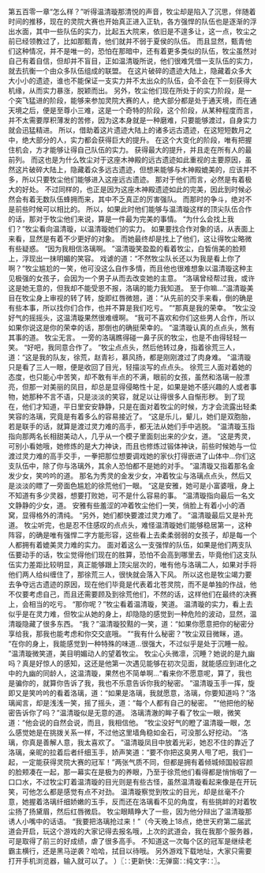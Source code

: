 第五百零一章“怎么样？”听得温清璇那清悦的声音，牧尘却是陷入了沉思，伴随着时间的推移，现在的灵院大赛也开始真正进入正轨，各方强悍的队伍也是逐渐的浮出水面，其中一些队伍的实力，比起五大院来，依旧是不遑多让，这一点，牧尘之前已经领教过了，比如那甄青，他们就并不弱于夏侯的队伍。
而且显然，甄青他们这种情况，并不是唯一的，恐怕在那暗中，还有着更多类似的队伍，牧尘虽然对自己有着自信，但却并不盲目，正如温清璇所说，他们很难凭借一支队伍的实力，就去抗衡一个由众多队伍组成的联盟。
在这片破碎的遗迹大陆上，隐藏着众多大大小小的遗迹，谁也不能保证一支实力并不太出众的队伍，会不会在下一刻获得大机缘，从而实力暴涨，脱颖而出。
另外，牧尘他们现在所处于的实力阶段，是一个突飞猛进的阶段，能够来参加灵院大赛的人，绝大部分都是处于通天境，而在通天境之后，便是至尊小三难，这是一个奇特的阶段，这个阶段，从某种程度而言，并不太需要厚积薄发的苦修，因为这本身就是一种磨难，只要能够渡过，自身实力就会迅猛精进。
所以，借助着这片遗迹大陆上的诸多远古遗迹，在这短短数月之中，绝大部分的人，实力都会获得巨大的提升。
在这个大变化的阶段，唯有把握住机会，方才能够让得自己队伍的实力。
获得最大的提升，并且走在所有人的最前列。
而这也是为什么牧尘对于这座木神殿的远古遗迹如此重视的主要原因，虽然这片破碎大陆上，隐藏着众多远古遗迹，但想来能够与木神殿媲美的，应该并不多，所以只要牧尘他们能够进入这座远古遗迹。
那对于他们而言，必然是有着极大的好处。
不过同样的，也正是因为这座木神殿遗迹如此的完美，因此到时候必然会有着无数队伍蜂拥而来，其中不乏真正的厉害强队。
而那时的争斗，绝对不是前些时候可以相比的。
所以，如果此时他们能够与温清璇这样的顶尖队伍合作的话，那对于牧尘他们来说，算是一件最为完美的事情。
“为什么会找上我们？”牧尘看向温清璇，以温清璇她们的实力。
如果要找合作对象的话，从表面上来看，显然是有着不少更好的对象。
而她最终却是找上了他们，这让得牧尘略微有些疑惑。
“因为我相信洛璃啊。
”温清璇笑盈盈的看着牧尘，白皙俏美的脸颊上，浮现出一抹明媚的笑容。
戏谑的道：“不然牧尘队长还以为我是看上你了啊？”牧尘尴尬的一笑，他可没这么自作多情，而且他也很难想象以温清璇这种主见极强的女孩子，会因为一个男子从而去改变她的主意。
“洛璃曾经帮过我，或许这是她无意的，但我却不能受恩不报，洛璃的能力我知道。
至于你嘛...”温清璇美目在牧尘身上审视的转了转，旋即红唇微翘，道：“从先前的交手来看，倒的确是有些本事，所以找你们合作，也并不算是我们吃亏。
”“那真是我的荣幸。
”牧尘没好气的摇摇头，这温清璇果然很难缠啊。
“我可不喜欢和你们这些男人合作，所以如果你说这是你的荣幸的话，那倒也的确挺荣幸的。
”温清璇认真的点点头，煞有其事的道。
牧尘无言。
一旁的洛璃瞧得碰一鼻子灰的牧尘，也是不由得轻轻一笑。
“好吧，我同意合作了。
”牧尘点点头，然后他转过身，指着徐荒三人，道：“这是我的队友，徐荒，赵青衫，慕风扬，都是刚刚渡过了肉身难。
”温清璇只是看了三人一眼，便是收回了目光，轻描淡写的点点头。
徐荒三人面对着她的态度，也只能心中苦笑，却不敢有半点的不满，眼前的女孩，虽然和洛璃一般漂亮，但那一对美丽的凤目，却总是显得侵略性十足，如果是她不感兴趣的人或者事物，她那种不言不语，只是淡淡的笑容，就足以让得很多人自惭形秽。
到了现在，他们才知道，平日里安安静静，只是在面对着牧尘的时候，方才会流露出轻柔笑容的洛璃，究竟是有着多么的容易接近了。
“这是乐儿，颦儿，她们是双胞胎，若是联手的话，就算是渡过灵力难的高手，都无法从她们手中逃脱。
”温清璇玉指指向那两名长相甜美动人，几乎从一个模子里面刻出来的少女，道。
“这是秀灵，可别小看她哦，她修炼的是大力神诀，而且也修炼过锻体神诀，前些时候她与一位渡过灵力难的高手交手，一拳把那位想要调戏她的家伙打得嵌进了山体中...你们这支队伍中，除了你与洛璃外，其余人恐怕都不是她的对手。
”温清璇又指着那名金发少女，笑吟吟的道。
那名为秀灵的金发少女，冲着牧尘与洛璃点点头，然后又是淡淡的瞟了一旁面色尴尬的徐荒他们一眼。
“这是安雅，她可是小富婆哦，身上不知道有多少灵器，想要打败她，可不是什么容易的事。
”温清璇指向最后一名文文静静的少女，道。
安雅有些羞涩的冲着牧尘他们一笑，俏脸上有着小小的酒窝，显得格外的清纯。
“另外，她们都快要渡过灵力难了。
”温清璇最后又是补充道。
牧尘听完，也是忍不住感叹的点点头，难怪温清璇她们能够稳居第一，这种阵容，的确是唯有强悍二字方能形容，这些看上去柔柔弱弱的女孩子，却是每一个人都拥有着媲美灵力难的实力。
面对着这么一支强悍的队伍，如果是他们两支队伍要动手的话，牧尘觉得他们现在的胜算，恐怕不会高到哪里去，毕竟他们这支队伍实力差距比较明显，真正能够跟上顶尖层次的，唯有他与洛璃二人，如果对手将他们两人给纠缠住了，那徐荒三人，很快就会落入下风。
所以这也是牧尘竭力要去争夺远古遗迹的原因，现在他们毕竟是代表着北苍灵院，而不是单独的作战，他不仅要考虑自己，而且还需要顾及到徐荒他们，不然的话，这样他们在最终的决赛上，会相当的吃亏。
“那你呢？”牧尘看着温清璇，笑道。
温清璇的实力，看上去似乎是在灵力难，但牧尘从她的身上，却隐隐的感觉到一种危险的波动，显然，温清璇隐藏了很多东西。
“我？”温清璇狡黠的一笑，道：“如果你愿意把你的秘密分享给我，那我也能考虑和你交交底哦。
”“我有什么秘密？”牧尘双目微眯，道。
“在你的身上，我能感觉到一种特殊的味道...很强大，不过似乎是处于沉睡一般。
”温清璇微笑道，美目明媚动人的望着牧尘。
牧尘心头微凛，沉睡？她说的是九幽吗？真是好惊人的感知，这还是他第一次遇见能够在初次见面，就能感应到进化之中的九幽的同龄人，这温清璇，果然也不简单啊...“看来你不愿意呢，算了，我也是骗你的，就算你告诉了我，我也不乐意告诉你我的秘密。
”温清璇玉手一挥，旋即又是笑吟吟的看着洛璃，道：“如果是洛璃，我就愿意，洛璃，你要知道吗？”洛璃闻言，却是浅浅一笑，摇了摇头，道：“每个人都有自己的秘密。
”“他把他的秘密告诉你了吗？”温清璇似是无意的道。
洛璃清澈的眸子看了牧尘一眼，微笑道：“他会说的自然会说，而且，我相信他。
”牧尘没好气的瞪了温清璇一眼，怎么感觉她是在挑拨关系一样，不过他这里墙角稳如金石，可没那么好挖动。
“洛璃，你真是善解人意，我太喜欢了。
”温清璇凤目中放着光彩，她忍不住的靠近了洛璃，亲昵的拉着后者纤细玉手，娇声笑道：“要不你把这臭男人甩了吧，我们一起，一定能获得灵院大赛的冠军！”两张气质不同，但都是拥有着倾城倾国般容颜的脸颊凑在一起，那一幕实在是极为的养眼，乃至于徐荒他们看得都是悄悄咽了一口口水，不过牧尘盯着温清璇的目光则是有些古怪，虽然温清璇看起来像是在开玩笑，可他怎么都是感觉有点不对劲。
温清璇察觉到牧尘的目光，却是丝毫不介意，她握着洛璃纤细娇嫩的玉手，反而还在洛璃看不见的角度，有些挑衅的对着牧尘扬了扬黛眉，然后红唇微启。
牧尘眼睛睁大了一些，因为他分辩出了温清璇那诱人小嘴中的话语。
“我要把洛璃抢过来！”（今天晚上18点，绝世天府第二届武道会开启，玩这个游戏的大家记得去报名哦，上次的武道会，我在我那个服务器，可是取得了前三的好成绩，虐了很多高手。
不知道这一次每个区的冠军是继续老霸主横行，还是黑马逆袭？哈哈，拭目以待哦。
另外游戏下载地址，大家只需要打开手机浏览器，输入就可以了。
）〖∷更新快∷无弹窗∷纯文字∷〗。
